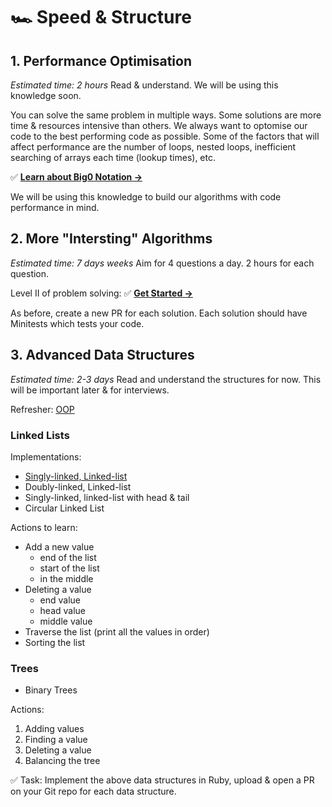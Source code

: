 # 🏎 Speed & Structure

## 1. Performance Optimisation
*Estimated time: 2 hours*
Read & understand. We will be using this knowledge soon.

You can solve the same problem in multiple ways. Some solutions are more time & resources intensive than others.
We always want to optomise our code to the best performing code as possible. Some of the factors that will affect performance are the number of loops, nested loops, inefficient searching of arrays each time (lookup times), etc.

✅ **[Learn about Big0 Notation →](https://rob-bell.net/2009/06/a-beginners-guide-to-big-o-notation/)**

We will be using this knowledge to build our algorithms with code performance in mind.


## 2. More "Intersting" Algorithms
*Estimated time: 7 days weeks*
Aim for 4 questions a day. 2 hours for each question.

Level II of problem solving:
✅ **[Get Started →](../02_Problems/02_Medium)**

As before, create a new PR for each solution. Each solution should have Minitests which tests your code.


## 3. Advanced Data Structures
*Estimated time: 2-3 days*
Read and understand the structures for now. This will be important later & for interviews.

Refresher: [OOP](https://www.rubyguides.com/ruby-tutorial/object-oriented-programming/)

### Linked Lists
Implementations:
- [Singly-linked, Linked-list](https://hackernoon.com/implementing-singly-linked-list-with-ruby-om2df3ya6)
- Doubly-linked, Linked-list
- Singly-linked, linked-list with head & tail
- Circular Linked List

Actions to learn:
- Add a new value
  - end of the list
  - start of the list
  - in the middle
- Deleting a value
  - end value
  - head value
  - middle value
- Traverse the list (print all the values in order)
- Sorting the list


### Trees
- Binary Trees

Actions:
1. Adding values
2. Finding a value
3. Deleting a value
4. Balancing the tree

✅ Task: Implement the above data structures in Ruby, upload & open a PR on your Git repo for each data structure.
